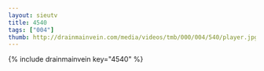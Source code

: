 ```yaml
--- 
layout: sieutv
title: 4540
tags: ["004"]
thumb: http://drainmainvein.com/media/videos/tmb/000/004/540/player.jpg
---
```

{% include drainmainvein key="4540" %} 
